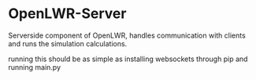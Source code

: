# OpenLWR-Server

Serverside component of OpenLWR, handles communication with clients and runs the simulation calculations.

running this should be as simple as installing websockets through pip and running main.py
